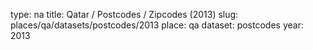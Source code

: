type: na
title: Qatar / Postcodes / Zipcodes (2013)
slug: places/qa/datasets/postcodes/2013
place: qa
dataset: postcodes
year: 2013
